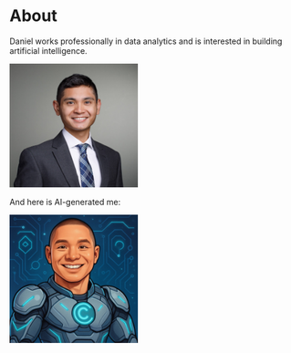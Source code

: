 # About

Daniel works professionally in data analytics and is interested in building artificial intelligence.

<img src="images/screenshot_cropped_2.jpg" width="225">


And here is AI-generated me:

<img src="images/ai_headshot.png" width="225">

